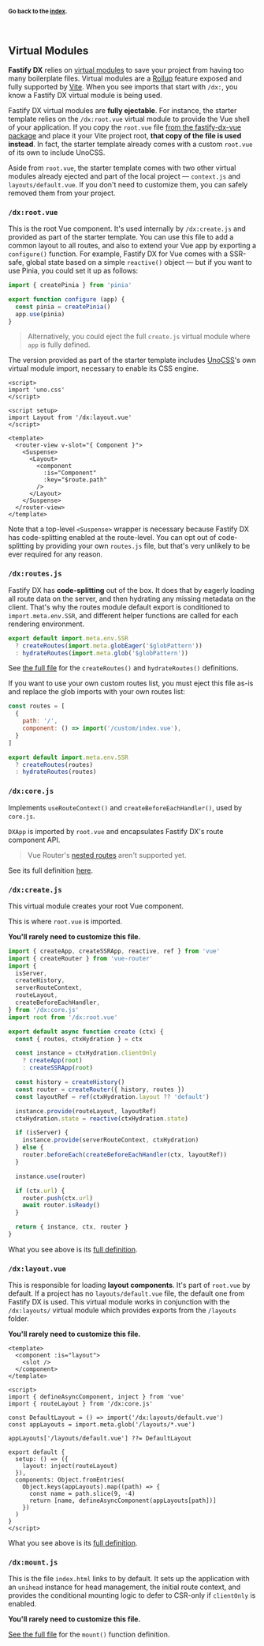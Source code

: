 
<sub>**Go back to the [index](https://github.com/fastify/fastify-dx/blob/main/packages/fastify-dx-vue/README.md).**</sub>

<br>

## Virtual Modules

**Fastify DX** relies on [virtual modules](https://github.com/rollup/plugins/tree/master/packages/virtual) to save your project from having too many boilerplate files. Virtual modules are a [Rollup](https://rollupjs.org/guide/en/) feature exposed and fully supported by [Vite](https://vitejs.dev/). When you see imports that start with `/dx:`, you know a Fastify DX virtual module is being used.

Fastify DX virtual modules are **fully ejectable**. For instance, the starter template relies on the `/dx:root.vue` virtual module to provide the Vue shell of your application. If you copy the `root.vue` file [from the fastify-dx-vue package](https://github.com/fastify/fastify-dx/blob/main/packages/fastify-dx-vue/virtual/root.vue) and place it your Vite project root, **that copy of the file is used instead**. In fact, the starter template already comes with a custom `root.vue` of its own to include UnoCSS.

Aside from `root.vue`, the starter template comes with two other virtual modules already ejected and part of the local project — `context.js` and `layouts/default.vue`. If you don't need to customize them, you can safely removed them from your project.

### `/dx:root.vue`

This is the root Vue component. It's used internally by `/dx:create.js` and provided as part of the starter template. You can use this file to add a common layout to all routes, and also to extend your Vue app by exporting a `configure()` function. For example, Fastify DX for Vue comes with a SSR-safe, global state based on a simple `reactive()` object — but if you want to use Pinia, you could set it up as follows:

```js
import { createPinia } from 'pinia'

export function configure (app) {
  const pinia = createPinia()
  app.use(pinia)
}
```

> Alternatively, you could eject the full `create.js` virtual module where `app` is fully defined.

The version provided as part of the starter template includes [UnoCSS](https://github.com/unocss/unocss)'s own virtual module import, necessary to enable its CSS engine.

```vue
<script>
import 'uno.css'
</script>

<script setup>
import Layout from '/dx:layout.vue'
</script>

<template>
  <router-view v-slot="{ Component }">
    <Suspense>
      <Layout>
        <component
          :is="Component"
          :key="$route.path"
        />
      </Layout>
    </Suspense>
  </router-view>
</template>

```

Note that a top-level `<Suspense>` wrapper is necessary because Fastify DX has code-splitting enabled at the route-level. You can opt out of code-splitting by providing your own `routes.js` file, but that's very unlikely to be ever required for any reason.

### `/dx:routes.js`

Fastify DX has **code-splitting** out of the box. It does that by eagerly loading all route data on the server, and then hydrating any missing metadata on the client. That's why the routes module default export is conditioned to `import.meta.env.SSR`, and different helper functions are called for each rendering environment.

```js
export default import.meta.env.SSR
  ? createRoutes(import.meta.globEager('$globPattern'))
  : hydrateRoutes(import.meta.glob('$globPattern'))
```

See [the full file](https://github.com/fastify/fastify-dx/blob/main/packages/fastify-dx-vue/virtual/routes.js) for the `createRoutes()` and `hydrateRoutes()` definitions. 

If you want to use your own custom routes list, you must eject this file as-is and replace the glob imports with your own routes list:

```js
const routes = [
  { 
    path: '/', 
    component: () => import('/custom/index.vue'),
  }
]

export default import.meta.env.SSR
  ? createRoutes(routes)
  : hydrateRoutes(routes)
````

### `/dx:core.js`

Implements `useRouteContext()` and `createBeforeEachHandler()`, used by `core.js`.

`DXApp` is imported by `root.vue` and encapsulates Fastify DX's route component API.

> Vue Router's [nested routes](https://router.vuejs.org/guide/essentials/nested-routes.html) aren't supported yet.

See its full definition [here](https://github.com/fastify/fastify-dx/blob/main/packages/fastify-dx-vue/virtual/core.js).

### `/dx:create.js`

This virtual module creates your root Vue component. 

This is where `root.vue` is imported.

<b>You'll rarely need to customize this file.</b>

```js
import { createApp, createSSRApp, reactive, ref } from 'vue'
import { createRouter } from 'vue-router'
import {
  isServer,
  createHistory,
  serverRouteContext,
  routeLayout,
  createBeforeEachHandler,
} from '/dx:core.js'
import root from '/dx:root.vue'

export default async function create (ctx) {
  const { routes, ctxHydration } = ctx

  const instance = ctxHydration.clientOnly
    ? createApp(root)
    : createSSRApp(root)

  const history = createHistory()
  const router = createRouter({ history, routes })
  const layoutRef = ref(ctxHydration.layout ?? 'default')

  instance.provide(routeLayout, layoutRef)
  ctxHydration.state = reactive(ctxHydration.state)

  if (isServer) {
    instance.provide(serverRouteContext, ctxHydration)
  } else {
    router.beforeEach(createBeforeEachHandler(ctx, layoutRef))
  }

  instance.use(router)

  if (ctx.url) {
    router.push(ctx.url)
    await router.isReady()
  }

  return { instance, ctx, router }
}
```

What you see above is its [full definition](https://github.com/fastify/fastify-dx/blob/main/packages/fastify-dx-vue/virtual/create.js).

### `/dx:layout.vue`

This is responsible for loading **layout components**. It's part of `root.vue` by default. If a project has no `layouts/default.vue` file, the default one from Fastify DX is used. This virtual module works in conjunction with the `/dx:layouts/` virtual module which provides exports from the `/layouts` folder.

<b>You'll rarely need to customize this file.</b>

```vue
<template>
  <component :is="layout">
    <slot />
  </component>
</template>

<script>
import { defineAsyncComponent, inject } from 'vue'
import { routeLayout } from '/dx:core.js'

const DefaultLayout = () => import('/dx:layouts/default.vue')
const appLayouts = import.meta.glob('/layouts/*.vue')

appLayouts['/layouts/default.vue'] ??= DefaultLayout

export default {
  setup: () => ({
    layout: inject(routeLayout)
  }),
  components: Object.fromEntries(
    Object.keys(appLayouts).map((path) => {
      const name = path.slice(9, -4)
      return [name, defineAsyncComponent(appLayouts[path])]
    })
  )
}
</script>
```

What you see above is its [full definition](https://github.com/fastify/fastify-dx/blob/main/packages/fastify-dx-vue/virtual/layout.vue).

### `/dx:mount.js`

This is the file `index.html` links to by default. It sets up the application with an `unihead` instance for head management, the initial route context, and provides the conditional mounting logic to defer to CSR-only if `clientOnly` is enabled.

<b>You'll rarely need to customize this file.</b>

[See the full file](https://github.com/fastify/fastify-dx/blob/main/packages/fastify-dx-vue/virtual/mount.js) for the `mount()` function definition.
